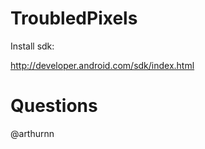 TroubledPixels
==============

Install sdk:

http://developer.android.com/sdk/index.html



Questions
=========
@arthurnn


